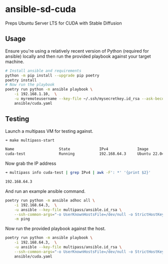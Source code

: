 # ansible-sd-cuda

Preps Ubuntu Server LTS for CUDA with Stable Diffusion

## Usage

Ensure you're using a relatively recent version of Python (required for ansible) locally and then run the provided playbook against your target machine.

```zsh
# Install ansible and requirements
python -m pip install --upgrade pip poetry
poetry install
# Now run the playbook
poetry run python -m ansible playbook \
    -i 192.168.1.10,  \
    -u myremoteusername --key-file ~/.ssh/mysecretkey.id_rsa --ask-become-pass \
    ansible/cuda.yaml
```

## Testing

Launch a multipass VM for testing against.

```zsh
➜ make multipass-start

Name                    State             IPv4             Image
cuda-test               Running           192.168.64.3     Ubuntu 22.04 LTS
```

Now grab the IP address

```zsh
➜ multipass info cuda-test | grep IPv4 | awk -F': *' '{print $2}'

192.168.64.3
```

And run an example ansible command.

```zsh
poetry run python -m ansible adhoc all \
    -i 192.168.64.3,  \
    -u ansible --key-file multipass/ansible.id_rsa \
    --ssh-common-args="-o UserKnownHostsFile=/dev/null -o StrictHostKeyChecking=no" \
    -m ping
```

Now run the provided playbook against the host.

```zsh
poetry run python -m ansible playbook \
    -i 192.168.64.3,  \
    -u ansible --key-file multipass/ansible.id_rsa \
    --ssh-common-args="-o UserKnownHostsFile=/dev/null -o StrictHostKeyChecking=no" \
    ansible/cuda.yaml
```
